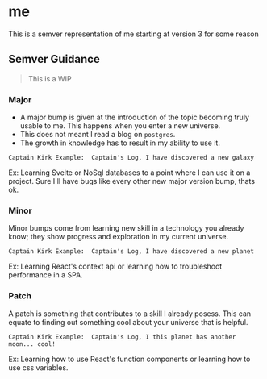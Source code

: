 # me
This is a semver representation of me starting at version 3 for some reason

## Semver Guidance

> This is a WIP

### Major

- A major bump is given at the introduction of the topic becoming truly usable to me.  This happens when you enter a new universe.
- This does not meant I read a blog on `postgres`.
- The growth in knowledge has to result in my ability to use it.

`Captain Kirk Example:  Captain's Log, I have discovered a new galaxy`

Ex: Learning Svelte or NoSql databases to a point where I can use it on a project.  Sure I'll have bugs like every other new major version bump, thats ok.

### Minor

Minor bumps come from learning new skill in a technology you already know; they show progress and exploration in my current universe.

`Captain Kirk Example:  Captain's Log, I have discovered a new planet`

Ex: Learning React's context api or learning how to troubleshoot performance in a SPA.

### Patch

A patch is something that contributes to a skill I already posess.  This can equate to finding out something cool about your universe that is helpful.

`Captain Kirk Example:  Captain's Log, I this planet has another moon... cool!`

Ex: Learning how to use React's function components or learning how to use css variables.
